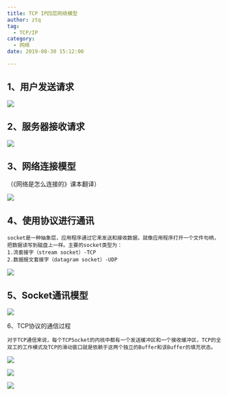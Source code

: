 ```yaml
---
title: TCP IP四层网络模型
author: ztq
tag:
  - TCP/IP
category:
  - 网络
date: 2019-08-30 15:12:00

---
```


## 1、用户发送请求

![](/assets/images/TCPIP用户发送请求.png)

## 2、服务器接收请求

![](/assets/images/TCPIP服务器接收请求.png)

## 3、网络连接模型

（《网络是怎么连接的》课本翻译）

![](/assets/images/网络连接模型.png)

## 4、使用协议进行通讯

	socket是一种抽象层，应用程序通过它来发送和接收数据，就像应用程序打开一个文件句柄，把数据读写到磁盘上一样。主要的socket类型为：
	1.流套接字（stream socket）-TCP
	2.数据报文套接字（datagram socket）-UDP

![](/assets/images/使用协议进行通讯.png)

## 5、Socket通讯模型

![](/assets/images/Socket通讯模型.png)

6、TCP协议的通信过程

	对于TCP通信来说，每个TCPSocket的内核中都有一个发送缓冲区和一个接收缓冲区，TCP的全双工的工作模式及TCP的滑动窗口就是依赖于这两个独立的Buffer和该Buffer的填充状态。

![](/assets/images/TCP协议通讯过程.png)

![](/assets/images/TCP协议通讯过程1.png)

![](/assets/images/TCP协议通讯过程2.png)